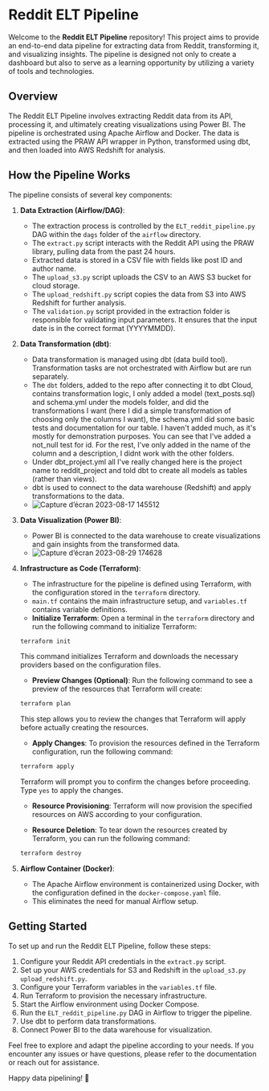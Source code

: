 # Reddit ELT Pipeline

Welcome to the **Reddit ELT Pipeline** repository! This project aims to provide an end-to-end data pipeline for extracting data from Reddit, transforming it, and visualizing insights. The pipeline is designed not only to create a dashboard but also to serve as a learning opportunity by utilizing a variety of tools and technologies.

## Overview

The Reddit ELT Pipeline involves extracting Reddit data from its API, processing it, and ultimately creating visualizations using Power BI. The pipeline is orchestrated using Apache Airflow and Docker. The data is extracted using the PRAW API wrapper in Python, transformed using dbt, and then loaded into AWS Redshift for analysis.

## How the Pipeline Works

The pipeline consists of several key components:

1. **Data Extraction (Airflow/DAG)**:
   - The extraction process is controlled by the `ELT_reddit_pipeline.py` DAG within the `dags` folder of the `airflow` directory.
   - The `extract.py` script interacts with the Reddit API using the PRAW library, pulling data from the past 24 hours.
   - Extracted data is stored in a CSV file with fields like post ID and author name.
   - The `upload_s3.py` script uploads the CSV to an AWS S3 bucket for cloud storage.
   - The `upload_redshift.py` script copies the data from S3 into AWS Redshift for further analysis.
   - The `validation.py` script provided in the extraction folder is responsible for validating input parameters. It ensures that the input date is in the correct format (YYYYMMDD).

2. **Data Transformation (dbt)**:
   - Data transformation is managed using dbt (data build tool). Transformation tasks are not orchestrated with Airflow but are run separately.
   - The `dbt` folders, added to the repo after connecting it to dbt Cloud, contains transformation logic, I only added a model (text_posts.sql) and schema.yml under the models folder, and did the transformations I want (here I did a simple transformation of choosing only the columns I want), the schema.yml did some basic tests and documentation for our table. I haven't added much, as it's mostly for demonstration purposes. You can see that I've added a not_null test for id. For the rest, I've only added in the name of the column and a description, I didnt work with the other folders.
   - Under dbt_project.yml all I've really changed here is the project name to reddit_project and told dbt to create all models as tables (rather than views). 
   - dbt is used to connect to the data warehouse (Redshift) and apply transformations to the data.
   - ![Capture d’écran 2023-08-17 145512](https://github.com/Ayoub-Talbi1/Reddit-ELT/assets/86127094/f82b5c73-77c7-410a-bb42-71525d4f75ef)

3. **Data Visualization (Power BI)**:
   - Power BI is connected to the data warehouse to create visualizations and gain insights from the transformed data.
   - ![Capture d’écran 2023-08-29 174628](https://github.com/Ayoub-Talbi1/Reddit-ELT/assets/86127094/4acfb495-a115-4fd7-aa62-56a35c018be7)

4. **Infrastructure as Code (Terraform)**:
   - The infrastructure for the pipeline is defined using Terraform, with the configuration stored in the `terraform` directory.
   - `main.tf` contains the main infrastructure setup, and `variables.tf` contains variable definitions.
   - **Initialize Terraform**: Open a terminal in the `terraform` directory and run the following command to initialize Terraform:

   ```sh
   terraform init
   ```

   This command initializes Terraform and downloads the necessary providers based on the configuration files.

   - **Preview Changes (Optional)**: Run the following command to see a preview of the resources that Terraform will create:

   ```sh
   terraform plan
   ```

   This step allows you to review the changes that Terraform will apply before actually creating the resources.

   - **Apply Changes**: To provision the resources defined in the Terraform configuration, run the following command:

   ```sh
   terraform apply
   ```

   Terraform will prompt you to confirm the changes before proceeding. Type `yes` to apply the changes.

   - **Resource Provisioning**: Terraform will now provision the specified resources on AWS according to your configuration.

   - **Resource Deletion**: To tear down the resources created by Terraform, you can run the following command:

   ```sh
   terraform destroy
   ```

5. **Airflow Container (Docker)**:
   - The Apache Airflow environment is containerized using Docker, with the configuration defined in the `docker-compose.yaml` file.
   - This eliminates the need for manual Airflow setup.


## Getting Started

To set up and run the Reddit ELT Pipeline, follow these steps:

1. Configure your Reddit API credentials in the `extract.py` script.
2. Set up your AWS credentials for S3 and Redshift in the `upload_s3.py` `upload_redshift.py`.
3. Configure your Terraform variables in the `variables.tf` file.
4. Run Terraform to provision the necessary infrastructure.
5. Start the Airflow environment using Docker Compose.
6. Run the `ELT_reddit_pipeline.py` DAG in Airflow to trigger the pipeline.
7. Use dbt to perform data transformations.
8. Connect Power BI to the data warehouse for visualization.

Feel free to explore and adapt the pipeline according to your needs. If you encounter any issues or have questions, please refer to the documentation or reach out for assistance.

Happy data pipelining! 🚀
